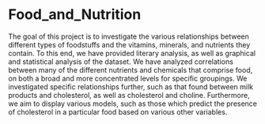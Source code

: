 # Food_and_Nutrition

The goal of this project is to investigate the various relationships between different types of foodstuffs and the vitamins, minerals, and nutrients they contain. To this end, we have provided literary analysis, as well as graphical and statistical analysis of the dataset. We have analyzed correlations between many of the different nutrients and chemicals that comprise food, on both a broad and more concentrated levels for specific groupings. We investigated specific relationships further, such as that found between milk products and cholesterol, as well as cholesterol and choline. Furthermore, we aim to display various models, such as those which predict the presence of cholesterol in a particular food based on various other variables.
